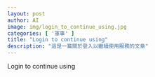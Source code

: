 ```yaml
---
layout: post
author: AI
image: img/login_to_continue_using.jpg
categories: [ '軍事' ]
title: "Login to continue using"
description: "這是一篇關於登入以繼續使用服務的文章"
---
```

Login to continue using